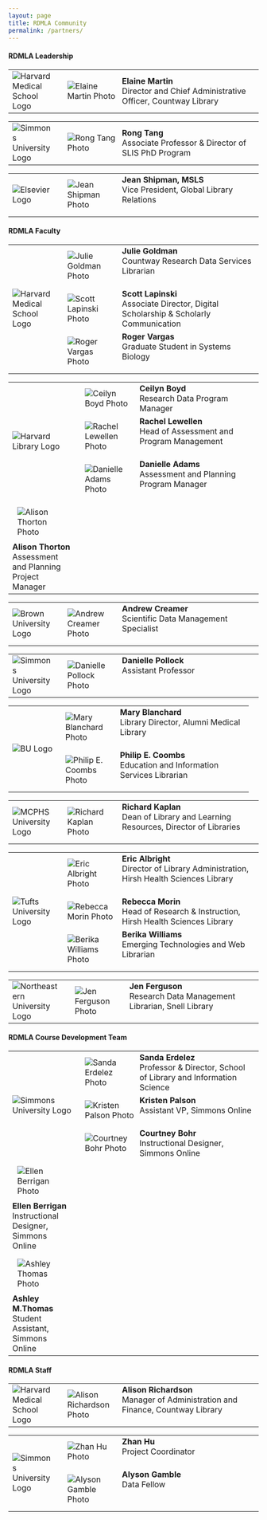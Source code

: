 ```yaml
---
layout: page
title: RDMLA Community
permalink: /partners/
---
```


#### RDMLA Leadership

<table>
  <tr><td rowspan="3" width="20%"><img src="/images/HMS.png" alt="Harvard Medical School Logo"></td>
    <td><div style="width:100px;float:left;margin:10px"><img src="/images/Elaine-Martin.jpg" alt="Elaine Martin Photo"></div><div>     <b>Elaine Martin</b><br> Director and Chief Administrative Officer, Countway Library</div></td></tr>
</table>

<table>
<tr><td rowspan="3" width="20%"><img src="/images/simmons-college.png" alt="Simmons University Logo"></td>
    <td><div style="width:100px;float:left;margin:10px"><img src="/images/Rong-Tang.jpg" alt="Rong Tang Photo"></div><div><b>Rong       Tang</b><br> Associate Professor & Director of SLIS PhD Program</div></td></tr>
</table>

<table>
<tr><td rowspan="3" width="20%"><img src="/images/Elsevier.png" alt="Elsevier Logo"></td>
    <td><div style="width:100px;float:left;margin:10px"><img src="/images/Jean-Shipman.jpg" alt="Jean Shipman Photo"></div><div>       <b>Jean Shipman, MSLS</b><br> Vice President, Global Library Relations</div></td></tr>
</table>
 
#### RDMLA Faculty 

<table>
<tr><td rowspan="3" width="20%"><img src="/images/HMS.png" alt="Harvard Medical School Logo"></td>
 <td><div style="width:100px;float:left;margin:10px"><img src="/images/julie-goldman.jpg" alt="Julie Goldman Photo"></div><div>    <b>Julie Goldman</b><br> Countway Research Data Services Librarian</div></td></tr>
 <tr><td><div style="width:100px;float:left;margin:10px"><img src="/images/scott lapinski.png" alt="Scott Lapinski Photo"></div>    <div><b>Scott Lapinski</b><br>Associate Director, Digital Scholarship & Scholarly Communication</div></td></tr>
  <tr><td><div style="width:100px;float:left;margin:10px"><img src="/images/roger-vargas.jpg" alt="Roger Vargas Photo"></div>    <div><b>Roger Vargas</b><br>Graduate Student in Systems Biology</div></td></tr>
</table>
  
<table>
  <tr><td rowspan="3" width="20%"><img src="/images/harvard-library.png" alt="Harvard Library Logo"></td>
    <td><div style="width:100px;float:left;margin:10px"><img src="/images/ceilyn-boyd.jpg" alt="Ceilyn Boyd Photo"></div><div><b>Ceilyn Boyd</b><br> Research Data Program Manager</div></td></tr>
  <tr><td><div style="width:100px;float:left;margin:10px"><img src="/images/rachel-lewellen.jpg" alt="Rachel Lewellen Photo"></div><div><b>Rachel Lewellen</b><br> Head of Assessment and Program Management
</div></td></tr>
  <tr><td><div style="width:100px;float:left;margin:10px"><img src="/images/danielle-adams.jpg" alt="Danielle Adams Photo"></div><div><b>Danielle Adams</b><br>Assessment and Planning Program Manager
</div></td></tr>
  <tr><td><div style="width:100px;float:left;margin:10px"><img src="/images/alison-thorton.jpg" alt="Alison Thorton Photo"></div><div><b>Alison Thorton</b><br>Assessment and Planning Project Manager
</div></td></tr>
 </table>

<table>
  <tr><td rowspan="3" width="20%"><img src="/images/brown-logo.png" alt="Brown University Logo"></td>
    <td><div style="width:100px;float:left;margin:10px"><img src="/images/creamer-andrew.jpg" alt="Andrew Creamer Photo"></div><div><b>Andrew Creamer</b><br> Scientific Data Management Specialist</div></td></tr>
  </table>
  
<table>
  <tr><td rowspan="3" width="20%"><img src="/images/simmons-college.png" alt="Simmons University Logo"></td>
  <td><div style="width:100px;float:left;margin:10px"><img src="/images/danielle-pollock.jpg" alt="Danielle Pollock Photo"></div><div><b>Danielle Pollock</b><br>Assistant Professor</div></td></tr>
</table>

<table>
  <tr><td rowspan="3" width="20%"><img src="/images/boston-university.png" alt="BU Logo"></td>
    <td><div style="width:100px;float:left;margin:10px"><img src="/images/Blanchard-Mary.jpg" alt="Mary Blanchard Photo"></div><div><b>Mary Blanchard</b><br> Library Director, Alumni Medical Library</div></td></tr>
    <tr><td><div style="width:100px;float:left;margin:10px"><img src="/images/philip-coombs.jpg" alt="Philip E. Coombs Photo"></div><div><b>Philip E. Coombs</b><br>Education and Information Services Librarian </div></td></tr>
</table>
  
<table>
  <tr><td rowspan="3" width="20%"><img src="/images/MCPHS.png" alt="MCPHS University Logo"></td>
    <td><div style="width:100px;float:left;margin:10px"><img src="/images/Rich-Kaplan.jpg" alt="Richard Kaplan Photo"></div><div>   <b>Richard Kaplan</b><br> Dean of Library and Learning Resources, Director of Libraries</div></td></tr>
</table>

<table>
  <tr><td rowspan="3" width="20%"><img src="/images/Tufts-University.jpg" alt="Tufts University Logo"></td>
    <td><div style="width:100px;float:left;margin:10px"><img src="/images/Eric-Albright.jpg" alt="Eric Albright Photo"></div><div><b>Eric Albright</b><br> Director of Library Administration, Hirsh Health Sciences Library</div></td></tr>
   <tr><td><div style="width:100px;float:left;margin:10px"><img src="/images/rebecca-morin.jpg" alt="Rebecca Morin Photo"></div><div><b>Rebecca Morin</b><br> Head of Research & Instruction, Hirsh Health Sciences Library</div></td></tr>
   <tr><td><div style="width:100px;float:left;margin:10px"><img src="/images/berika-williams.jpg" alt="Berika Williams Photo"></div><div><b>Berika Williams</b><br> Emerging Technologies and Web Librarian</div></td></tr>
</table>
  
<table>
  <tr><td rowspan="3" width="20%"><img src="/images/neulogo.png" alt="Northeastern University Logo"></td>
    <td><div style="width:100px;float:left;margin:10px"><img src="/images/ferguson-jen.png" alt="Jen Ferguson Photo"></div><div><b>Jen Ferguson</b><br> Research Data Management Librarian, Snell Library</div></td></tr>
</table>
  
#### RDMLA Course Development Team

<table>
<tr><td rowspan="3" width="20%"><img src="/images/simmons-college.png" alt="Simmons University Logo"></td>
    <td><div style="width:100px;float:left;margin:10px"><img src="/images/Sanda-Erdelez.jpg" alt="Sanda Erdelez Photo"></div><div><b>Sanda Erdelez</b><br> Professor & Director, School of Library and Information Science</div></td></tr>
    <tr><td><div style="width:100px;float:left;margin:10px"><img src="/images/Kristen Palson.jpg" alt="Kristen Palson Photo"></div><div><b>Kristen Palson</b><br> Assistant VP, Simmons Online</div></td></tr>
    <tr><td><div style="width:100px;float:left;margin:10px"><img src="/images/Courtney Bohr.jpg" alt="Courtney Bohr Photo"></div><div><b>Courtney Bohr</b><br> Instructional Designer, Simmons Online</div></td></tr>
    <tr><td><div style="width:100px;float:left;margin:10px"><img src="/images/Ellen-Berrigan.jpg" alt="Ellen Berrigan Photo"></div><div><b>Ellen Berrigan</b><br> Instructional Designer, Simmons Online</div></td></tr>
    <tr><td><div style="width:100px;float:left;margin:10px"><img src="/images/Ashley-Thomas.jpg" alt="Ashley Thomas Photo"></div><div><b>Ashley M.Thomas</b><br> Student Assistant, Simmons Online</div></td></tr>
</table>

#### RDMLA Staff

<table>
 <tr><td rowspan="3" width="20%"><img src="/images/HMS.png" alt="Harvard Medical School Logo"></td>
 <td><div style="width:100px;float:left;margin:10px"><img src="/images/Richardson-headshot.png" alt="Alison Richardson Photo"></div><div><b>Alison Richardson</b><br> Manager of Administration and Finance, Countway Library</div></td></tr>
</table>
 
<table>
  <tr><td rowspan="3" width="20%"><img src="/images/simmons-college.png" alt="Simmons University Logo"></td>
  <tr><td><div style="width:100px;float:left;margin:10px"><img src="/images/Zhan-hu.png" alt="Zhan Hu Photo"></div><div><b>Zhan Hu</b><br> Project Coordinator</div></td></tr>
  <tr><td><div style="width:100px;float:left;margin:10px"><img src="/images/Alyson-Gamble.png" alt="Alyson Gamble Photo"></div><div><b>Alyson Gamble</b><br> Data Fellow</div></td></tr>
</table>
